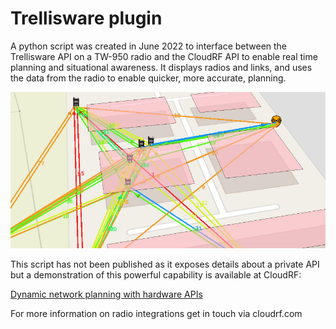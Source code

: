 # Trellisware plugin

A python script was created in June 2022 to interface between the Trellisware API on a TW-950 radio and the CloudRF API to enable real time planning and situational awareness. It displays radios and links, and uses the data from the radio to enable quicker, more accurate, planning.

![Dynamic network planning](dynamic_planning.jpg)

This script has not been published as it exposes details about a private API but a demonstration of this powerful capability is available at CloudRF: 

[Dynamic network planning with hardware APIs](https://cloudrf.com/dynamic-network-planning-with-hardware-apis/)

For more information on radio integrations get in touch via cloudrf.com

